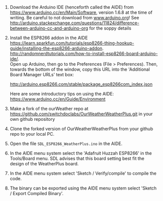 

1. Download the Arduino IDE (henceforth called the AIDE) from  <https://www.arduino.cc/en/Main/Software>, version 1.6.8 at the time of writing. Be careful to not download from www.arduino.org! See <http://arduino.stackexchange.com/questions/11824/difference-between-arduino-cc-and-arduino-org> for the soppy details

1. Install the ESP8266 addon in the AIDE   <https://learn.sparkfun.com/tutorials/esp8266-thing-hookup-guide/installing-the-esp8266-arduino-addon>.   
<http://randomnerdtutorials.com/how-to-install-esp8266-board-arduino-ide/>.  
Open up Arduino, then go to the Preferences (File > Preferences). Then, towards the bottom of the window, copy this URL into the 'Additional Board Manager URLs' text box:

    http://arduino.esp8266.com/stable/package_esp8266com_index.json

    Here are some introductory tips on using the AIDE: <https://www.arduino.cc/en/Guide/Environment>       

1. Make a fork of the ourWeather repo at <https://github.com/switchdoclabs/OurWeatherWeatherPlus.git> in your own github repository

1. Clone the forked version of OurWeatherWeatherPlus from your github repo to your local PC.

1. Open the file `SDL_ESP8266_WeatherPlus.ino` in the AIDE.

1. In the AIDE menu system select the 'Adafruit Huzzah ESP8266' in the Tools/Board menu. SDL advises that this board setting best fit the design of the WeatherPlus board.

1. In the AIDE menu system select 'Sketch / Verify/compile' to compile the code.  

1. The binary can be exported using the AIDE menu system select 'Sketch / Export Compiled Binary'.
